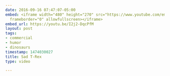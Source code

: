 ```yaml
---
date: 2016-09-16 07:47:07-05:00
embed: <iframe width="480" height="270" src="https://www.youtube.com/embed/I2j2-DqcPfM?feature=oembed"
  frameborder="0" allowfullscreen></iframe>
embed_url: https://youtu.be/I2j2-DqcPfM
layout: post
tags:
- commercial
- humor
- dinosaurs
timestamp: 1474030027
title: Sad T-Rex
type: video

---
```

